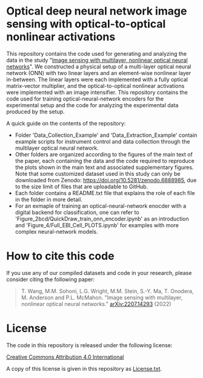 # Optical deep neural network image sensing with optical-to-optical nonlinear activations

This repository contains the code used for generating and analyzing the data in the study "[Image sensing with multilayer, nonlinear optical neural networks](https://arxiv.org/abs/2207.14293)". We constructed a physical setup of a multi-layer optical neural network (ONN) with two linear layers and an element-wise nonlinear layer in-between. The linear layers were each implemented with a fully optical matrix-vector multiplier, and the optical-to-optical nonlinear activations were implemented with an image intensifier. This repository contains the code used for training optical-neural-network encoders for the experimental setup and the code for analyzing the experimental data produced by the setup.

A quick guide on the contents of the repository:
* Folder 'Data_Collection_Example' and 'Data_Extraction_Example' contain example scripts for instrument control and data collection through the multilayer optical neural network. 
* Other folders are organized according to the figures of the main text of the paper, each containing the data and the code required to reproduce the plots shown in the main text and associated supplementary figures. Note that some customized dataset used in this study can only be downloaded from Zenodo: https://doi.org/10.5281/zenodo.6888985, due to the size limit of files that are uploadable to GitHub. 
* Each folder contains a README.txt file that explains the role of each file in the folder in more detail.
* For an exmaple of training an optical-neural-network enocder with a digital backend for classification, one can refer to 'Figure_2bcd/QuickDraw_train_onn_encoder.ipynb' as an introduction and 'Figure_4/Full_EBI_Cell_PLOTS.ipynb' for examples with more complex neural-network models.

# How to cite this code

If you use any of our compiled datasets and code in your research, please consider citing the following paper:

> T. Wang, M.M. Sohoni, L.G. Wright, M.M. Stein, S.-Y. Ma, T. Onodera, M. Anderson and P.L. McMahon. "Image sensing with multilayer, nonlinear optical neural networks." [arXiv:2207.14293](https://arxiv.org/abs/2207.14293) (2022)

# License

The code in this repository is released under the following license:

[Creative Commons Attribution 4.0 International](https://creativecommons.org/licenses/by/4.0/)

A copy of this license is given in this repository as [License.txt](https://github.com/mcmahon-lab/Image-sensing-with-multilayer-nonlinear-optical-neural-networks/blob/master/License.txt).
